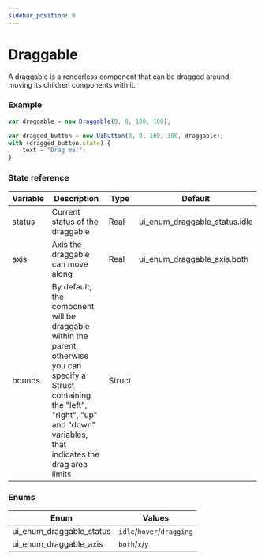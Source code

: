```yaml
---
sidebar_position: 9
---
```


# Draggable

A draggable is a renderless component that can be dragged around, moving its children components with it.

### Example

```js
var draggable = new Draggable(0, 0, 100, 100);

var dragged_button = new UiButton(0, 0, 100, 100, draggable);
with (dragged_button.state) {
	text = "Drag me!";
}
```

### State reference

| Variable | Description                          | Type   | Default                        |
|----------|--------------------------------------|--------|--------------------------------|
| status   | Current status of the draggable      | Real   | ui_enum_draggable_status.idle |
| axis     | Axis the draggable can move along    | Real   | ui_enum_draggable_axis.both   |
| bounds   | By default, the component will be draggable within the parent, otherwise you can specify a Struct containing the "left", "right", "up" and "down" variables, that indicates the drag area limits | Struct |        |    |    |

### Enums

| Enum                         | Values                    |
|------------------------------|---------------------------|
| ui_enum_draggable_status    | `idle`/`hover`/`dragging` |
| ui_enum_draggable_axis      | `both`/`x`/`y`            |
